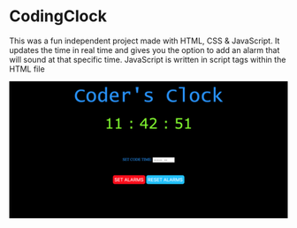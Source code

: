 # CodingClock
This was a fun independent project made with HTML, CSS &amp; JavaScript. It updates the time in real time and gives you the option to add an alarm that will sound at that specific time.
JavaScript is written in script tags within the HTML file


![UI Snip](UI_snip.png)
